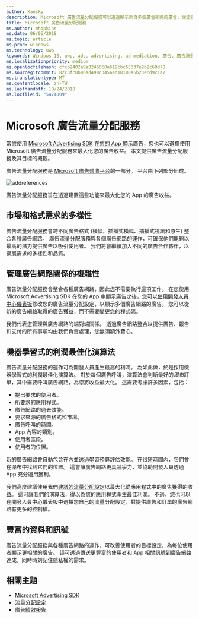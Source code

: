 ```yaml
---
author: Xansky
description: Microsoft 廣告流量分配服務可以透過顯示來自多個廣告網路的廣告，讓您獲得最大的廣告收益並充分發揮應用程式促銷功能。
title: Microsoft 廣告流量分配服務
ms.author: mhopkins
ms.date: 06/05/2018
ms.topic: article
ms.prod: windows
ms.technology: uwp
keywords: Windows 10, uwp, ads, advertising, ad mediation, 廣告, 廣告流量分配
ms.localizationpriority: medium
ms.openlocfilehash: cfcb2402a9a0246060a619cbc65337e2b2c69d78
ms.sourcegitcommit: 82c3fc0b06ad490c3456ad18180a6b23ecd9c1a7
ms.translationtype: MT
ms.contentlocale: zh-TW
ms.lasthandoff: 10/24/2018
ms.locfileid: "5474009"
---
```

# <a name="microsoft-ad-mediation-service"></a>Microsoft 廣告流量分配服務

當您使用 [Microsoft Advertising SDK](http://aka.ms/ads-sdk-uwp) [在您的 App 顯示廣告](display-ads-in-your-app.md)，您也可以選擇使用 Microsoft 廣告流量分配服務來最大化您的廣告收益。 本文提供廣告流量分配服務及其目標的概觀。

廣告流量分配服務是 [Microsoft 廣告營收平台](https://developer.microsoft.com/windows/ad-monetization-platform)的一部分。 平台由下列部分組成。

![addreferences](images/ad-mediation-service.png)

廣告流量分配服務旨在透過建置這些功能來最大化您的 App 的廣告收益。

## <a name="diversity-of-demand-by-market-and-format"></a>市場和格式需求的多樣性

廣告流量分配服務會跨不同廣告格式 (橫幅、插播式橫幅、插播式視訊和原生) 整合各種廣告網路。 廣告流量分配服務與各個廣告網路的運作，可確保他們能夠以最高的潛力提供廣告以吸引使用者。 我們將會繼續加入不同的廣告合作夥伴，以擴展需求的多樣性和品質。

## <a name="manage-complexity-of-ad-network-relationships"></a>管理廣告網路關係的複雜性  

廣告流量分配服務會整合各種廣告網路，因此您不需要執行這項工作。 在您使用 Microsoft Advertising SDK 在您的 App 中顯示廣告之後，您可以[使用開發人員中心儀表板](../publish/in-app-ads.md#mediation-settings)修改您的廣告流量分配設定，以顯示多個廣告網路的廣告。 您可以從新的廣告網路取得的廣告獲益，而不需要變更您的程式碼。

我們代表您管理與廣告網路的端對端關係。 透過廣告網路整合以提供廣告、報告和支付的所有事項均由我們負責處理，您無須額外費心。

## <a name="machine-learning-based-yield-optimization-algorithms"></a>機器學習式的利潤最佳化演算法

廣告流量分配服務的運作可為開發人員產生最高的利潤。 為如此做，於是採用機器學習式的利潤最佳化演算法。 對於每個廣告呼叫，演算法會判斷最好的*瀑布*訂單，其中需要呼叫廣告網路，為您將收益最大化。 這需要考慮許多因素，包括：

* 提出要求的使用者。
* 所要求的應用程式。
* 廣告網路的過去效能。
* 要求來源的廣告格式和市場。
* 廣告呼叫的時間。
* App 內容的類別。
* 使用者區段。
* 使用者的位置。

新的廣告網路會自動包含在內並透過學習預算評估效能。 在很短時間內，它們會在瀑布中找到它們的位置。 這會讓廣告網路更具競爭力，並協助開發人員透過 App 充分運用獲利。

我們高度建議使用我們[建議的流量分配設定](../publish/in-app-ads.md#mediation-settings)以最大化從應用程式中的廣告獲得的收益。 這可讓我們的演算法，得以為您的應用程式產生最佳利潤。 不過，您也可以在開發人員中心儀表板中選擇您自己的流量分配設定，對提供廣告和訂單的廣告網路有更多的控制權。

## <a name="rich-data-and-signals"></a>豐富的資料和訊號

廣告流量分配服務與各種廣告網路的運作，可改善使用者的目標設定，為每位使用者顯示更相關的廣告。 這可透過傳送更豐富的使用者和 App 相關訊號到廣告網路達成，同時時刻記住隱私權的需求。

## <a name="related-topics"></a>相關主題

* [Microsoft Advertising SDK](http://aka.ms/ads-sdk-uwp)
* [流量分配設定](../publish/in-app-ads.md#mediation-settings)
* [廣告績效報告](../publish/advertising-performance-report.md)
